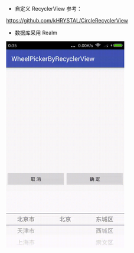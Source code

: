 * 自定义 RecyclerView 参考：

https://github.com/kHRYSTAL/CircleRecyclerView

* 数据库采用 Realm

<img src="screenshot/device-2017-04-07-003614.gif" width="320" height="560"/>
